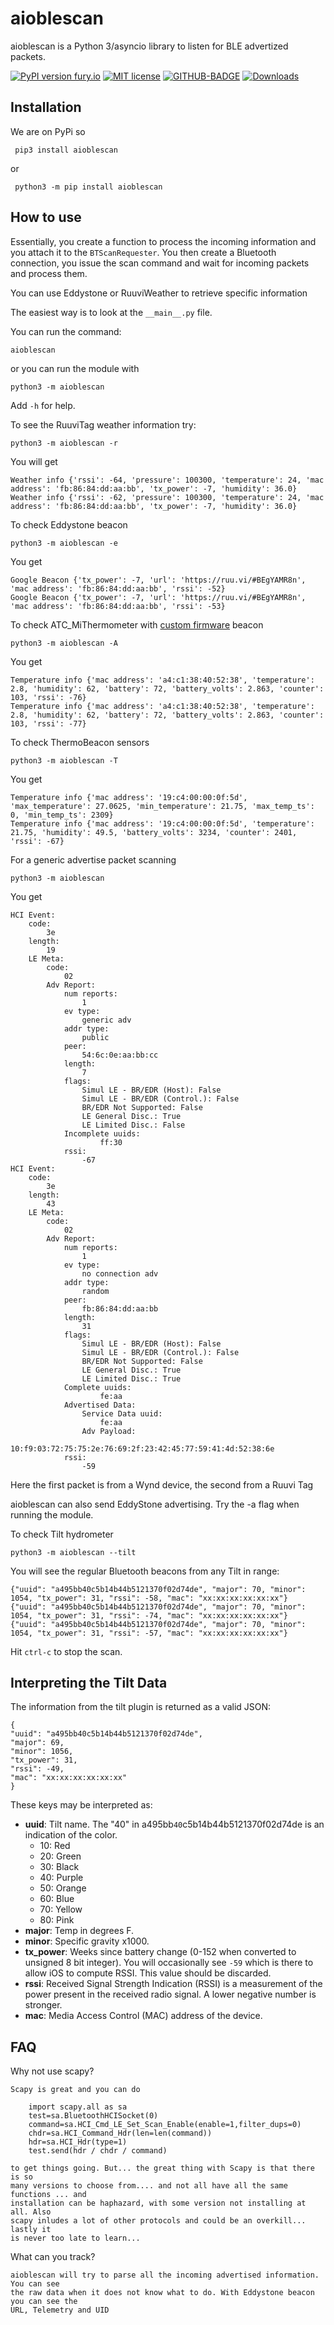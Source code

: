 # aioblescan

aioblescan is a Python 3/asyncio library to listen for BLE advertized packets.

[![PyPI version fury.io](https://badge.fury.io/py/aioblescan.svg)](https://pypi.python.org/pypi/aioblescan)
[![MIT license](https://img.shields.io/badge/License-MIT-blue.svg)](https://lbesson.mit-licen)
[![GITHUB-BADGE](https://github.com/frawau/aioblescan/workflows/black/badge.svg)](https://github.com/psf/black)
[![Downloads](https://pepy.tech/badge/aioblescan/month)](https://pepy.tech/project/aioblescan)

## Installation

We are on PyPi so

     pip3 install aioblescan
or

     python3 -m pip install aioblescan

## How to use

Essentially, you create a function to process the incoming
information and you attach it to the `BTScanRequester`. You then create a Bluetooth
connection, you issue the scan command and wait for incoming packets and process them.

You can use Eddystone or RuuviWeather to retrieve specific information

The easiest way is to look at the `__main__.py` file.

You can run the command:

    aioblescan

or you can run the module with

    python3 -m aioblescan

Add `-h` for help.

To see the RuuviTag weather information try:

    python3 -m aioblescan -r

You will get

    Weather info {'rssi': -64, 'pressure': 100300, 'temperature': 24, 'mac address': 'fb:86:84:dd:aa:bb', 'tx_power': -7, 'humidity': 36.0}
    Weather info {'rssi': -62, 'pressure': 100300, 'temperature': 24, 'mac address': 'fb:86:84:dd:aa:bb', 'tx_power': -7, 'humidity': 36.0}

To check Eddystone beacon

    python3 -m aioblescan -e

You get

    Google Beacon {'tx_power': -7, 'url': 'https://ruu.vi/#BEgYAMR8n', 'mac address': 'fb:86:84:dd:aa:bb', 'rssi': -52}
    Google Beacon {'tx_power': -7, 'url': 'https://ruu.vi/#BEgYAMR8n', 'mac address': 'fb:86:84:dd:aa:bb', 'rssi': -53}

To check ATC_MiThermometer with [custom firmware](https://github.com/atc1441/ATC_MiThermometer) beacon

    python3 -m aioblescan -A

You get

    Temperature info {'mac address': 'a4:c1:38:40:52:38', 'temperature': 2.8, 'humidity': 62, 'battery': 72, 'battery_volts': 2.863, 'counter': 103, 'rssi': -76}
    Temperature info {'mac address': 'a4:c1:38:40:52:38', 'temperature': 2.8, 'humidity': 62, 'battery': 72, 'battery_volts': 2.863, 'counter': 103, 'rssi': -77}

To check ThermoBeacon sensors

    python3 -m aioblescan -T

You get

    Temperature info {'mac address': '19:c4:00:00:0f:5d', 'max_temperature': 27.0625, 'min_temperature': 21.75, 'max_temp_ts': 0, 'min_temp_ts': 2309}
    Temperature info {'mac address': '19:c4:00:00:0f:5d', 'temperature': 21.75, 'humidity': 49.5, 'battery_volts': 3234, 'counter': 2401, 'rssi': -67}

For a generic advertise packet scanning

    python3 -m aioblescan

You get

    HCI Event:
        code:
            3e
        length:
            19
        LE Meta:
            code:
                02
            Adv Report:
                num reports:
                    1
                ev type:
                    generic adv
                addr type:
                    public
                peer:
                    54:6c:0e:aa:bb:cc
                length:
                    7
                flags:
                    Simul LE - BR/EDR (Host): False
                    Simul LE - BR/EDR (Control.): False
                    BR/EDR Not Supported: False
                    LE General Disc.: True
                    LE Limited Disc.: False
                Incomplete uuids:
                        ff:30
                rssi:
                    -67
    HCI Event:
        code:
            3e
        length:
            43
        LE Meta:
            code:
                02
            Adv Report:
                num reports:
                    1
                ev type:
                    no connection adv
                addr type:
                    random
                peer:
                    fb:86:84:dd:aa:bb
                length:
                    31
                flags:
                    Simul LE - BR/EDR (Host): False
                    Simul LE - BR/EDR (Control.): False
                    BR/EDR Not Supported: False
                    LE General Disc.: True
                    LE Limited Disc.: True
                Complete uuids:
                        fe:aa
                Advertised Data:
                    Service Data uuid:
                        fe:aa
                    Adv Payload:
                        10:f9:03:72:75:75:2e:76:69:2f:23:42:45:77:59:41:4d:52:38:6e
                rssi:
                    -59

Here the first packet is from a Wynd device, the second from a Ruuvi Tag

aioblescan can also send EddyStone advertising. Try the -a flag when running the module.

To check Tilt hydrometer

    python3 -m aioblescan --tilt

You will see the regular Bluetooth beacons from any Tilt in range:

    {"uuid": "a495bb40c5b14b44b5121370f02d74de", "major": 70, "minor": 1054, "tx_power": 31, "rssi": -58, "mac": "xx:xx:xx:xx:xx:xx"}
    {"uuid": "a495bb40c5b14b44b5121370f02d74de", "major": 70, "minor": 1054, "tx_power": 31, "rssi": -74, "mac": "xx:xx:xx:xx:xx:xx"}
    {"uuid": "a495bb40c5b14b44b5121370f02d74de", "major": 70, "minor": 1054, "tx_power": 31, "rssi": -57, "mac": "xx:xx:xx:xx:xx:xx"}

Hit `ctrl-c` to stop the scan.

## Interpreting the Tilt Data

The information from the tilt plugin is returned as a valid JSON:

    {
    "uuid": "a495bb40c5b14b44b5121370f02d74de",
    "major": 69,
    "minor": 1056,
    "tx_power": 31,
    "rssi": -49,
    "mac": "xx:xx:xx:xx:xx:xx"
    }

These keys may be interpreted as:

- **uuid**:  Tilt name.  The "40" in a495bb`40`c5b14b44b5121370f02d74de is an indication of the color.
  - 10: Red
  - 20: Green
  - 30: Black
  - 40: Purple
  - 50: Orange
  - 60: Blue
  - 70: Yellow
  - 80: Pink
- **major**: Temp in degrees F.
- **minor**: Specific gravity x1000.
- **tx_power**: Weeks since battery change (0-152 when converted to unsigned 8 bit integer).  You will occasionally see `-59` which is there to allow iOS to compute RSSI.  This value should be discarded.
- **rssi**: Received Signal Strength Indication (RSSI) is a measurement of the power present in the received radio signal.  A lower negative number is stronger.
- **mac**: Media Access Control (MAC) address of the device.

## FAQ

Why not use scapy?

    Scapy is great and you can do

        import scapy.all as sa
        test=sa.BluetoothHCISocket(0)
        command=sa.HCI_Cmd_LE_Set_Scan_Enable(enable=1,filter_dups=0)
        chdr=sa.HCI_Command_Hdr(len=len(command))
        hdr=sa.HCI_Hdr(type=1)
        test.send(hdr / chdr / command)

    to get things going. But... the great thing with Scapy is that there is so
    many versions to choose from.... and not all have all the same functions ... and
    installation can be haphazard, with some version not installing at all. Also
    scapy inludes a lot of other protocols and could be an overkill... lastly it
    is never too late to learn...

What can you track?

    aioblescan will try to parse all the incoming advertised information. You can see
    the raw data when it does not know what to do. With Eddystone beacon you can see the
    URL, Telemetry and UID
